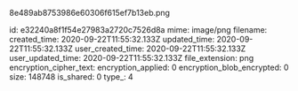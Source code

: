 8e489ab8753986e60306f615ef7b13eb.png

id: e32240a8f1f54e27983a2720c7526d8a
mime: image/png
filename: 
created_time: 2020-09-22T11:55:32.133Z
updated_time: 2020-09-22T11:55:32.133Z
user_created_time: 2020-09-22T11:55:32.133Z
user_updated_time: 2020-09-22T11:55:32.133Z
file_extension: png
encryption_cipher_text: 
encryption_applied: 0
encryption_blob_encrypted: 0
size: 148748
is_shared: 0
type_: 4